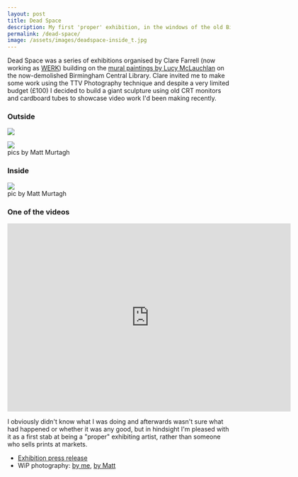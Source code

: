 ```yaml
---
layout: post
title: Dead Space
description: My first 'proper' exhibition, in the windows of the old Birmingham Central Library.
permalink: /dead-space/
image: /assets/images/deadspace-inside_t.jpg
---
```


Dead Space was a series of exhibitions organised by Clare Farrell (now working as [WERK](http://www.werk.org.uk)) building on the [mural paintings by Lucy McLauchlan](http://lucy.beat13.co.uk/outside/udhutxk86mifo5fy4eeglk0lrb0uw1) on the now-demolished Birmingham Central Library.  Clare invited me to make some work using the TTV Photography technique and despite a very limited budget (£100) I decided to build a giant sculpture using old CRT monitors and cardboard tubes to showcase video work I'd been making recently. 

### Outside

![](http://art.peteashton.com/assets/images/deadspace-outside.jpg)
  
![](http://art.peteashton.com/assets/images/deadspace-outside-2.jpg)  
pics by Matt Murtagh

### Inside

![](http://art.peteashton.com/assets/images/deadspace-inside.jpg)  
pic by Matt Murtagh

### One of the videos

<iframe src="https://player.vimeo.com/video/23692032" width="640" height="424" frameborder="0" allow="autoplay; fullscreen" allowfullscreen></iframe>

I obviously didn't know what I was doing and afterwards wasn't sure what had happened or whether it was any good, but in hindsight I'm pleased with it as a first stab at being a "proper" exhibiting artist, rather than someone who sells prints at markets. 

- [Exhibition press release](https://www.dropbox.com/s/ae2f409gfrnebus/Pete%20edit%20Untitled_LibraryExhibitions.doc?dl=0)
- WiP photography: [by me](https://www.flickr.com/photos/peteashton/albums/72157626551649992), [by Matt](https://www.dropbox.com/sh/7pftcfiic166mvm/AAC3SJDwT0g2jKHDPTn5rtGIa?dl=0)
